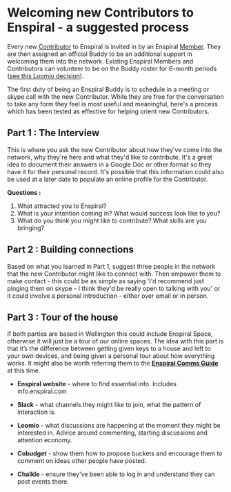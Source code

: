 # Welcoming new Contributors to Enspiral - a suggested process

Every new [Contributor](https://github.com/enspiral/agreements/blob/master/agreements/people.md#contributors) to Enspiral is invited in by an Enspiral [Member](https://github.com/enspiral/agreements/blob/master/agreements/people.md#members). They are then assigned an official Buddy to be an additional support in welcoming them into the network. Existing Enspiral Members and Contributors can volunteer to be on the Buddy roster for 6-month periods ([see this Loomio decision](https://www.loomio.org/d/UOR1h9Px/evolving-the-buddy-system-for-new-enspiral-contributors-who-wants-to-be-on-the-enspiral-welcoming-crew-)). 

The first duty of being an Enspiral Buddy is to schedule in a meeting or skype call with the new Contributor. While they are free for the conversation to take any form they feel is most useful and meaningful, here's a process which has been tested as effective for helping orient new Contributors.

## Part 1 : The Interview 
This is where you ask the new Contributor about how they've come into the network, why they're here and what they'd like to contribute. It's a great idea to document their answers in a Google Doc or other format so they have it for their personal record. It's possible that this information could also be used at a later date to populate an online profile for the Contributor.

**Questions :**

1. What attracted you to Enspiral?
2. What is your intention coming in? What would success look like to you?
3. What do you think you might like to contribute? What skills are you bringing?

## Part 2 : Building connections
Based on what you learned in Part 1, suggest three people in the network that the new Contributor might like to connect with. Then empower them to make contact - this could be as simple as saying 'I'd recommend just pinging them on skype - I think they'd be really open to talking with you' or it could involve a personal introduction - either over email or in person.

## Part 3 : Tour of the house
If both parties are based in Wellington this could include Enspiral Space, otherwise it will just be a tour of our online spaces. The idea with this part is that it’s the difference between getting given keys to a house and left to your own devices, and being given a personal tour about how everything works. It might also be worth referring them to the **[Enspiral Comms Guide](https://docs.google.com/document/d/1Kj-BI59dqKNK2b1CQ7ZBHcQgFQadh-jQlUxqRTLfQ-8/edit)** at this time.

* **Enspiral website** - where to find essential info. Includes info.enspiral.com

* **Slack** - what channels they might like to join, what the pattern of interaction is.

* **Loomio** - what discussions are happening at the moment they might be interested in. Advice around commenting, starting discussions and attention economy.

* **Cobudget** - show them how to propose buckets and encourage them to comment on ideas other people have posted.

* **Chalkle** - ensure they've been able to log in and understand they can post events there.

